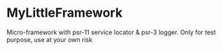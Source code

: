 # MyLittleFramework
Micro-framework with psr-11 service locator & psr-3 logger.
Only for test purpose, use at your own risk
